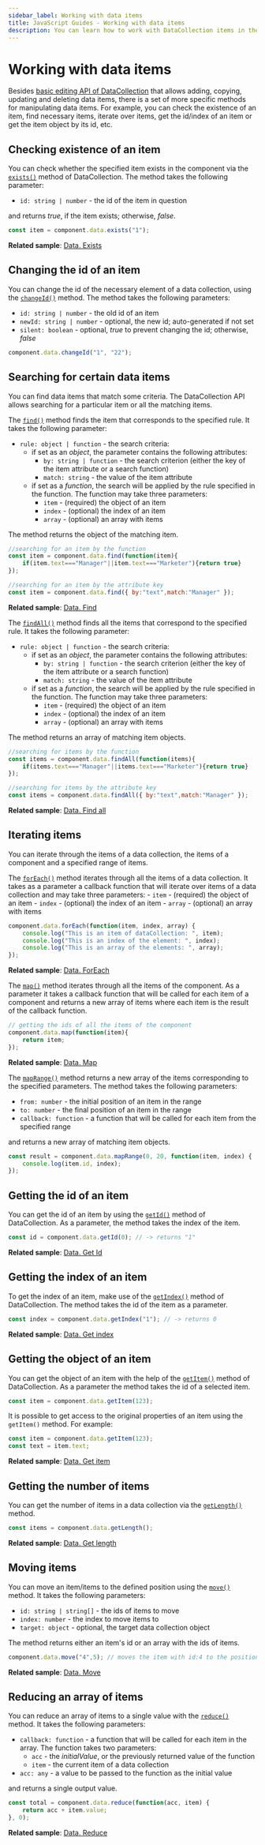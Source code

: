 ```yaml
---
sidebar_label: Working with data items
title: JavaScript Guides - Working with data items 
description: You can learn how to work with DataCollection items in the documentation of the DHTMLX JavaScript UI library. Browse developer guides and API reference, try out code examples and live demos, and download a free 30-day evaluation version of DHTMLX Suite.
---
```


# Working with data items

Besides [basic editing API of DataCollection](guides/datacollection/editing_data.md) that allows adding, copying, updating and deleting data items, there is a set of more specific methods for manipulating data items. For example, you can check the existence of an item, find necessary items, iterate over items, get the id/index of an item or get the item object by its id, etc.

## Checking existence of an item

You can check whether the specified item exists in the component via the [`exists()`](data_collection/api/datacollection_exists_method.md) method of DataCollection. The method takes the following parameter:

- `id: string | number` - the id of the item in question

and returns *true*, if the item exists; otherwise, *false*.

~~~jsx
const item = component.data.exists("1"); 
~~~

**Related sample**: [Data. Exists](https://snippet.dhtmlx.com/2ekntrbk)

## Changing the id of an item

You can change the id of the necessary element of a data collection, using the [`changeId()`](data_collection/api/datacollection_changeid_method.md) method. The method takes the following parameters:

- `id: string | number` - the old id of an item
- `newId: string | number` - optional, the new id; auto-generated if not set
- `silent: boolean` - optional, *true* to prevent changing the id; otherwise, *false*

~~~jsx
component.data.changeId("1", "22");
~~~

## Searching for certain data items

You can find data items that match some criteria. The DataCollection API allows searching for a particular item or all the matching items. 

The [`find()`](data_collection/api/datacollection_find_method.md) method finds the item that corresponds to the specified rule. It takes the following parameter:

- `rule: object | function` - the search criteria:
    - if set as an *object*, the parameter contains the following attributes:
        - `by: string | function` - the search criterion (either the key of the item attribute or a search function)
        - `match: string` - the value of the item attribute
    - if set as a *function*, the search will be applied by the rule specified in the function. The function may take three parameters:
        - `item` - (required) the object of an item
        - `index` - (optional) the index of an item
        - `array` - (optional) an array with items

The method returns the object of the matching item.

~~~jsx
//searching for an item by the function
const item = component.data.find(function(item){
    if(item.text==="Manager"||item.text==="Marketer"){return true}
});

//searching for an item by the attribute key
const item = component.data.find({ by:"text",match:"Manager" });
~~~

**Related sample**: [Data. Find](https://snippet.dhtmlx.com/fpxhdc46)

The [`findAll()`](data_collection/api/datacollection_findall_method.md) method finds all the items that correspond to the specified rule. It takes the following parameter:

- `rule: object | function` - the search criteria:
    - if set as an *object*, the parameter contains the following attributes:
        - `by: string | function` - the search criterion (either the key of the item attribute or a search function)
        - `match: string` - the value of the item attribute
    - if set as a *function*, the search will be applied by the rule specified in the function. The function may take three parameters:
        - `item` - (required) the object of an item
        - `index` - (optional) the index of an item
        - `array` - (optional) an array with items

The method returns an array of matching item objects.

~~~js
//searching for items by the function
const items = component.data.findAll(function(items){
    if(items.text==="Manager"||items.text==="Marketer"){return true}
});

//searching for items by the attribute key
const items = component.data.findAll({ by:"text",match:"Manager" });
~~~

**Related sample**: [Data. Find all](https://snippet.dhtmlx.com/kvemrz93)

## Iterating items 

You can iterate through the items of a data collection, the items of a component and a specified range of items.

The [`forEach()`](data_collection/api/datacollection_foreach_method.md) method iterates through all the items of a data collection. It takes as a parameter a callback function that will iterate over items of a data collection and may take three parameters:
    - `item` - (required) the object of an item
    - `index` - (optional) the index of an item
    - `array` - (optional) an array with items

~~~jsx
component.data.forEach(function(item, index, array) {
    console.log("This is an item of dataCollection: ", item);
    console.log("This is an index of the element: ", index);
    console.log("This is an array of the elements: ", array);
});
~~~

**Related sample**: [Data. ForEach](https://snippet.dhtmlx.com/wa6tcmtn)

The [`map()`](data_collection/api/datacollection_map_method.md) method iterates through all the items of the component. As a parameter it takes a callback function that will be called for each item of a component and returns a new array of items where each item is the result of the callback function.

~~~jsx
// getting the ids of all the items of the component
component.data.map(function(item){
    return item;
});
~~~

**Related sample**: [Data. Map](https://snippet.dhtmlx.com/louctp61)

The [`mapRange()`](data_collection/api/datacollection_maprange_method.md) method returns a new array of the items corresponding to the specified parameters. The method takes the following parameters:

- `from: number` - the initial position of an item in the range
- `to: number` - the final position of an item in the range
- `callback: function` - a function that will be called for each item from the specified range

and returns a new array of matching item objects.

~~~jsx
const result = component.data.mapRange(0, 20, function(item, index) {
    console.log(item.id, index);
});
~~~

## Getting the id of an item

You can get the id of an item by using the [`getId()`](data_collection/api/datacollection_getid_method.md) method of DataCollection. As a parameter, the method takes the index of the item.

~~~jsx
const id = component.data.getId(0); // -> returns "1"
~~~

**Related sample**: [Data. Get Id](https://snippet.dhtmlx.com/8e02xliz)

## Getting the index of an item 

To get the index of an item, make use of the [`getIndex()`](data_collection/api/datacollection_getindex_method.md) method of DataCollection. The method takes the id of the item as a parameter.

~~~jsx
const index = component.data.getIndex("1"); // -> returns 0
~~~

**Related sample**: [Data. Get index](https://snippet.dhtmlx.com/1ottirdt)

## Getting the object of an item

You can get the object of an item with the help of the [`getItem()`](data_collection/api/datacollection_getitem_method.md) method of DataCollection. As a parameter the method takes the id of a selected item.

~~~jsx
const item = component.data.getItem(123);
~~~

It is possible to get access to the original properties of an item using the `getItem()` method. For example:

~~~jsx
const item = component.data.getItem(123);
const text = item.text;
~~~

**Related sample**: [Data. Get item](https://snippet.dhtmlx.com/wz2sscrm)


## Getting the number of items

You can get the number of items in a data collection via the [`getLength()`](data_collection/api/datacollection_getlength_method.md) method. 

~~~jsx
const items = component.data.getLength();
~~~

**Related sample**: [Data. Get length](https://snippet.dhtmlx.com/4weiba8i)

## Moving items 

You can move an item/items to the defined position using the [`move()`](data_collection/api/datacollection_move_method.md) method. It takes the following parameters:

- `id: string | string[]` - the ids of items to move
- `index: number` - the index to move items to
- `target: object` - optional, the target data collection object

The method returns either an item's id or an array with the ids of items.

~~~jsx
component.data.move("4",5); // moves the item with id:4 to the position with index 5
~~~

**Related sample**: [Data. Move](https://snippet.dhtmlx.com/fi66bi8h)

## Reducing an array of items 

You can reduce an array of items to a single value with the [`reduce()`](data_collection/api/datacollection_reduce_method.md) method. It takes the following parameters:

- `callback: function` - a function that will be called for each item in the array. The function takes two parameters:
    - `acc` - the *initialValue*, or the previously returned value of the function
    - `item` - the current item of a data collection
- `acc: any` - a value to be passed to the function as the initial value

and returns a single output value.

~~~jsx
const total = component.data.reduce(function(acc, item) {
    return acc + item.value;
}, 0);
~~~

**Related sample**: [Data. Reduce](https://snippet.dhtmlx.com/pv7hewc7)
